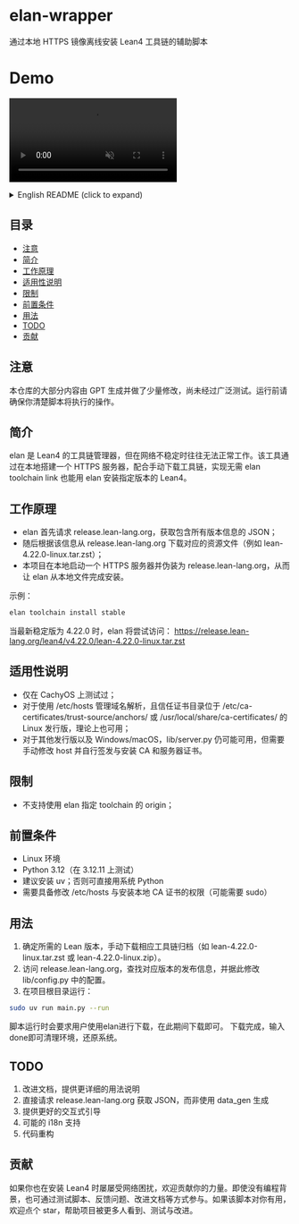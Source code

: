 # elan-wrapper
通过本地 HTTPS 镜像离线安装 Lean4 工具链的辅助脚本

# Demo
<video src="https://github.com/user-attachments/assets/cfabab6e-8fb3-4cad-b7ab-4387333b3488" autoplay loop muted playsinline></video>



<details>
<summary>English README (click to expand)</summary>

# elan-wrapper
Helper scripts to install Lean4 toolchains via a local HTTPS mirror when networks are unreliable.

- Notice: Content is mostly GPT-generated and lightly edited. Not widely tested. Understand what scripts do before running them.
- How it works: Elan queries release.lean-lang.org for the releases JSON and downloads assets like lean-<ver>-linux.tar.zst. This project spins up a local HTTPS server that impersonates release.lean-lang.org so elan can install from local files.
- Applicability: Tested only on CachyOS. Should work on Linux distributions that use /etc/hosts for DNS and keep trust stores in /etc/ca-certificates/trust-source/anchors/ or /usr/local/share/ca-certificates/. On other distros and on Windows/macOS, lib/server.py may still work but you must adjust host and generate/install your own CA and server certs manually.
- Limitations: Origin override for elan toolchains is not supported.
## Prerequisites
- Linux
- Python 3.12 (tested on 3.12.11)
- uv (recommended) or a working Python environment
- Ability to edit /etc/hosts and install local CA certificates (may require sudo)

## Usage
1) Decide the Lean version you need. Manually download the toolchain archive (e.g., lean-4.22.0-linux.tar.zst or lean-4.22.0-linux.zip).
2) Visit release.lean-lang.org to find the corresponding release metadata, then update lib/config.py accordingly.
3) From the repo root:
```bash
sudo uv run main.py --run
```
during the script run, it will prompt you to use elan to download the toolchain. Download it as prompted.
Once the download is complete, type `done` to clean up and restore the system.

## Roadmap
- Improve README with more detailed instructions
- Fetch JSON from release.lean-lang.org instead of generating via data_gen
- Better interactive guidance
- i18n
- Refactor

## Contributing
If this helps you install Lean4 more reliably, issues/PRs/tests/feedback are welcome. A star helps more users find and test it.

</details>

## 目录
- [注意](#注意)
- [简介](#简介)
- [工作原理](#工作原理)
- [适用性说明](#适用性说明)
- [限制](#限制)
- [前置条件](#前置条件)
- [用法](#用法)
- [TODO](#todo)
- [贡献](#贡献)

## 注意
本仓库的大部分内容由 GPT 生成并做了少量修改，尚未经过广泛测试。运行前请确保你清楚脚本将执行的操作。

## 简介
elan 是 Lean4 的工具链管理器，但在网络不稳定时往往无法正常工作。该工具通过在本地搭建一个 HTTPS 服务器，配合手动下载工具链，实现无需 elan toolchain link 也能用 elan 安装指定版本的 Lean4。

## 工作原理
- elan 首先请求 release.lean-lang.org，获取包含所有版本信息的 JSON；
- 随后根据该信息从 release.lean-lang.org 下载对应的资源文件（例如 lean-4.22.0-linux.tar.zst）；
- 本项目在本地启动一个 HTTPS 服务器并伪装为 release.lean-lang.org，从而让 elan 从本地文件完成安装。

示例：
```bash
elan toolchain install stable
```
当最新稳定版为 4.22.0 时，elan 将尝试访问：
https://release.lean-lang.org/lean4/v4.22.0/lean-4.22.0-linux.tar.zst

## 适用性说明
- 仅在 CachyOS 上测试过；
- 对于使用 /etc/hosts 管理域名解析，且信任证书目录位于 /etc/ca-certificates/trust-source/anchors/ 或 /usr/local/share/ca-certificates/ 的 Linux 发行版，理论上也可用；
- 对于其他发行版以及 Windows/macOS，lib/server.py 仍可能可用，但需要手动修改 host 并自行签发与安装 CA 和服务器证书。

## 限制
- 不支持使用 elan 指定 toolchain 的 origin；

## 前置条件
- Linux 环境
- Python 3.12（在 3.12.11 上测试）
- 建议安装 uv；否则可直接用系统 Python
- 需要具备修改 /etc/hosts 与安装本地 CA 证书的权限（可能需要 sudo）

## 用法
1. 确定所需的 Lean 版本，手动下载相应工具链归档（如 lean-4.22.0-linux.tar.zst 或 lean-4.22.0-linux.zip）。
2. 访问 release.lean-lang.org，查找对应版本的发布信息，并据此修改 lib/config.py 中的配置。
3. 在项目根目录运行：
```bash
sudo uv run main.py --run
```
脚本运行时会要求用户使用elan进行下载，在此期间下载即可。
下载完成，输入done即可清理环境，还原系统。


## TODO
1. 改进文档，提供更详细的用法说明
2. 直接请求 release.lean-lang.org 获取 JSON，而非使用 data_gen 生成
3. 提供更好的交互式引导
4. 可能的 i18n 支持
5. 代码重构

## 贡献
如果你也在安装 Lean4 时屡屡受网络困扰，欢迎贡献你的力量。即使没有编程背景，也可通过测试脚本、反馈问题、改进文档等方式参与。如果该脚本对你有用，欢迎点个 star，帮助项目被更多人看到、测试与改进。

